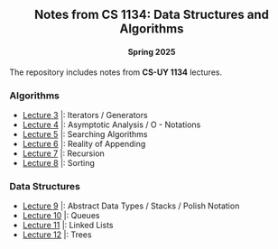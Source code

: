 <div align = "center">
  
## Notes from CS 1134: Data Structures and Algorithms
#### Spring 2025

</div>

The repository includes notes from **CS-UY 1134** lectures. 

### Algorithms 

- [Lecture 3](https://github.com/XinRC/CS-1134/tree/main/lecture3) |: Iterators / Generators
- [Lecture 4](https://github.com/XinRC/CS-1134/blob/main/lecture4/README.md) |: Asymptotic Analysis / O - Notations
- [Lecture 5](https://github.com/XinRC/CS-1134/blob/main/lecture5/README.md) |: Searching Algorithms
- [Lecture 6](https://github.com/XinRC/CS-1134/blob/main/lecture6/README.md) |: Reality of Appending
- [Lecture 7](https://github.com/XinRC/CS-1134/blob/main/lecture7/README.md) |: Recursion
- [Lecture 8](https://github.com/XinRC/CS-1134/blob/main/lecture8/README.md) |: Sorting

### Data Structures

- [Lecture 9](https://github.com/XinRC/CS-1134/blob/main/lecture9/README.md) |: Abstract Data Types / Stacks / Polish Notation
- [Lecture 10](https://github.com/XinRC/CS-1134/tree/main/lecture10) |: Queues
- [Lecture 11](https://github.com/XinRC/CS-1134/tree/main/lecture11#readme) |: Linked Lists
- [Lecture 12](https://github.com/XinRC/CS-1134/blob/main/lecture12/README.md) |: Trees
